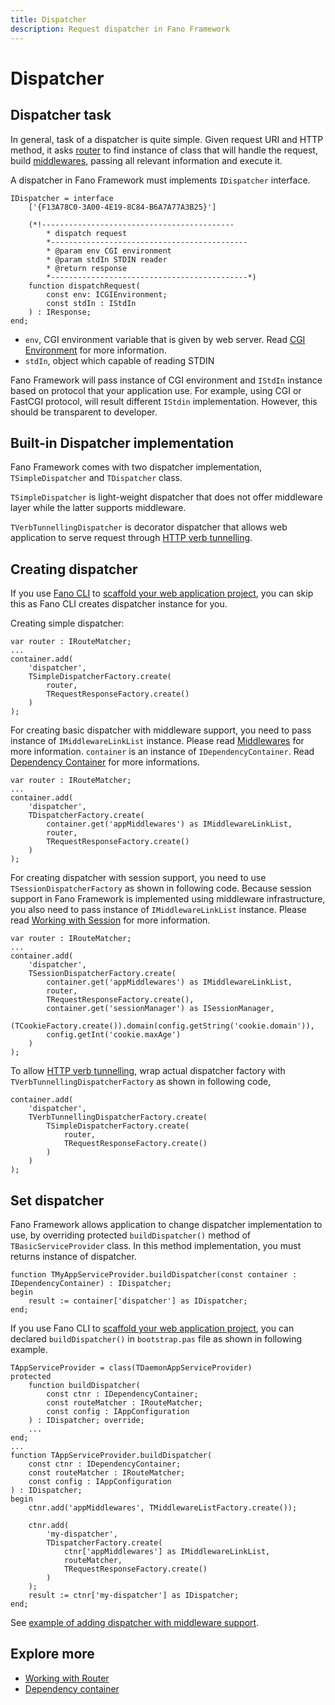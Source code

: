 ```yaml
---
title: Dispatcher
description: Request dispatcher in Fano Framework
---
```


<h1 class="major">Dispatcher</h1>

## Dispatcher task

In general, task of a dispatcher is quite simple. Given request URI and HTTP method, it asks [router](/working-with-router) to find instance of class that will handle the request, build [middlewares](/middlewares), passing all relevant information and execute it.

A dispatcher in Fano Framework must implements `IDispatcher` interface.

```
IDispatcher = interface
    ['{F13A78C0-3A00-4E19-8C84-B6A7A77A3B25}']

    (*!-------------------------------------------
        * dispatch request
        *--------------------------------------------
        * @param env CGI environment
        * @param stdIn STDIN reader
        * @return response
        *--------------------------------------------*)
    function dispatchRequest(
        const env: ICGIEnvironment;
        const stdIn : IStdIn
    ) : IResponse;
end;
```
- `env`, CGI environment variable that is given by web server. Read [CGI Environment](/environment) for more information.
- `stdIn`, object which capable of reading STDIN

Fano Framework will pass instance of CGI environment and `IStdIn` instance based on protocol that your application use. For example, using CGI or FastCGI protocol, will result different `IStdin` implementation. However, this should be transparent to developer.

## Built-in Dispatcher implementation

Fano Framework comes with two dispatcher implementation, `TSimpleDispatcher` and
`TDispatcher` class.

`TSimpleDispatcher` is light-weight dispatcher that does not offer middleware layer
while the latter supports middleware.

`TVerbTunnellingDispatcher` is decorator dispatcher that allows web application to serve request through [HTTP verb tunnelling](/security/http-verb-tunnelling).

## Creating dispatcher
If you use [Fano CLI](https://github.com/fanoframework/fano-cli) to [scaffold your web application project](/scaffolding-with-fano-cli), you can skip this as Fano CLI creates dispatcher instance for you.

Creating simple dispatcher:

```
var router : IRouteMatcher;
...
container.add(
    'dispatcher',
    TSimpleDispatcherFactory.create(
        router,
        TRequestResponseFactory.create()
    )
);
```

For creating basic dispatcher with middleware support, you need to pass instance of `IMiddlewareLinkList` instance. Please read [Middlewares](/middlewares) for more information. `container` is an instance of `IDependencyContainer`. Read [Dependency Container](/dependency-container) for more informations.

```
var router : IRouteMatcher;
...
container.add(
    'dispatcher',
    TDispatcherFactory.create(
        container.get('appMiddlewares') as IMiddlewareLinkList,
        router,
        TRequestResponseFactory.create()
    )
);
```

For creating dispatcher with session support, you need to use `TSessionDispatcherFactory` as shown in following code. Because session support in Fano Framework is implemented using  middleware infrastructure, you also need to pass instance of `IMiddlewareLinkList` instance. Please read [Working with Session](/working-with-session) for more information.

```
var router : IRouteMatcher;
...
container.add(
    'dispatcher',
    TSessionDispatcherFactory.create(
        container.get('appMiddlewares') as IMiddlewareLinkList,
        router,
        TRequestResponseFactory.create(),
        container.get('sessionManager') as ISessionManager,
        (TCookieFactory.create()).domain(config.getString('cookie.domain')),
        config.getInt('cookie.maxAge')
    )
);
```

To allow [HTTP verb tunnelling](/security/http-verb-tunnelling), wrap actual dispatcher factory with `TVerbTunnellingDispatcherFactory` as shown in following code,

```
container.add(
    'dispatcher',
    TVerbTunnellingDispatcherFactory.create(
        TSimpleDispatcherFactory.create(
            router,
            TRequestResponseFactory.create()
        )
    )
);
```
## <a name="set-dispatcher"></a> Set dispatcher

Fano Framework allows application to change dispatcher implementation to use, by
overriding protected `buildDispatcher()` method of `TBasicServiceProvider` class. In this method implementation, you must returns
instance of dispatcher.

```
function TMyAppServiceProvider.buildDispatcher(const container : IDependencyContainer) : IDispatcher;
begin
    result := container['dispatcher'] as IDispatcher;
end;
```

If you use Fano CLI to [scaffold your web application project](/scaffolding-with-fano-cli), you can declared `buildDispatcher()` in `bootstrap.pas` file as shown in following example.

```
TAppServiceProvider = class(TDaemonAppServiceProvider)
protected
    function buildDispatcher(
        const ctnr : IDependencyContainer;
        const routeMatcher : IRouteMatcher;
        const config : IAppConfiguration
    ) : IDispatcher; override;
    ...
end;
...
function TAppServiceProvider.buildDispatcher(
    const ctnr : IDependencyContainer;
    const routeMatcher : IRouteMatcher;
    const config : IAppConfiguration
) : IDispatcher;
begin
    ctnr.add('appMiddlewares', TMiddlewareListFactory.create());

    ctnr.add(
        'my-dispatcher',
        TDispatcherFactory.create(
            ctnr['appMiddlewares'] as IMiddlewareLinkList,
            routeMatcher,
            TRequestResponseFactory.create()
        )
    );
    result := ctnr['my-dispatcher'] as IDispatcher;
end;
```
See [example of adding dispatcher with middleware support](https://github.com/fanoframework/fano-csrf/blob/master/src/bootstrap.pas).

## Explore more

- [Working with Router](/working-with-router)
- [Dependency container](/dependency-container)

